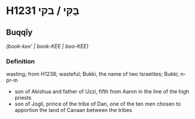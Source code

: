 # H1231 בֻּקִּי / בקי

## Buqqîy

_(book-kee' | book-KEE | boo-KEE)_

### Definition

wasting; from H1238; wasteful; Bukki, the name of two Israelites; Bukki; n-pr-m

- son of Abishua and father of Uzzi, fifth from Aaron in the line of the high priests
- son of Jogli, prince of the tribe of Dan, one of the ten men chosen to apportion the land of Canaan between the tribes

